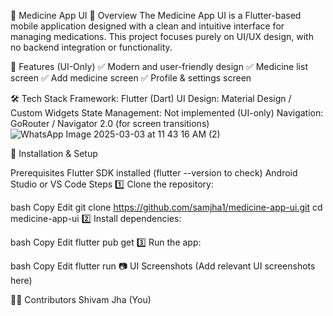 📱 Medicine App UI
🚀 Overview
The Medicine App UI is a Flutter-based mobile application designed with a clean and intuitive interface for managing medications. This project focuses purely on UI/UX design, with no backend integration or functionality.

🎨 Features (UI-Only)
✅ Modern and user-friendly design
✅ Medicine list screen
✅ Add medicine screen
✅ Profile & settings screen

🛠️ Tech Stack
Framework: Flutter (Dart)
UI Design: Material Design / Custom Widgets
State Management: Not implemented (UI-only)
Navigation: GoRouter / Navigator 2.0 (for screen transitions)
![WhatsApp Image 2025-03-03 at 11 43 16 AM (2)](https://github.com/user-attachments/assets/a32ca575-674e-478e-88b5-d3c5ef801058)



🔧 Installation & Setup

Prerequisites
Flutter SDK installed (flutter --version to check)
Android Studio or VS Code
Steps
1️⃣ Clone the repository:

bash
Copy
Edit
git clone https://github.com/samjha1/medicine-app-ui.git
cd medicine-app-ui
2️⃣ Install dependencies:

bash
Copy
Edit
flutter pub get
3️⃣ Run the app:

bash
Copy
Edit
flutter run
📷 UI Screenshots
(Add relevant UI screenshots here)

👨‍💻 Contributors
Shivam Jha (You)
